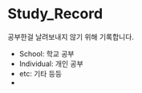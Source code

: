 Study_Record
=============
공부한걸 날려보내지 않기 위해 기록합니다.

- School: 학교 공부
- Individual: 개인 공부
- etc: 기타 등등
- 
